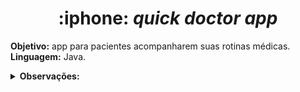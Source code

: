 <h1 align="center"> :iphone: <i>quick doctor app</i> </h1>

<p>
<b>Objetivo:</b> app para pacientes acompanharem suas rotinas médicas.<br>
<b>Linguagem:</b> Java.
</p>

<details>
    <summary><b>Observações:</b></summary>
    <ul>
        <li>Futuramente fazer comunicação com o backend.</li>
        <li>Em breve uma prévia das telas do app.</li>
    </ul>
</details>

<!--
<hr>
<h2 align="center"> :page_facing_up: Telas </h2>
-->

